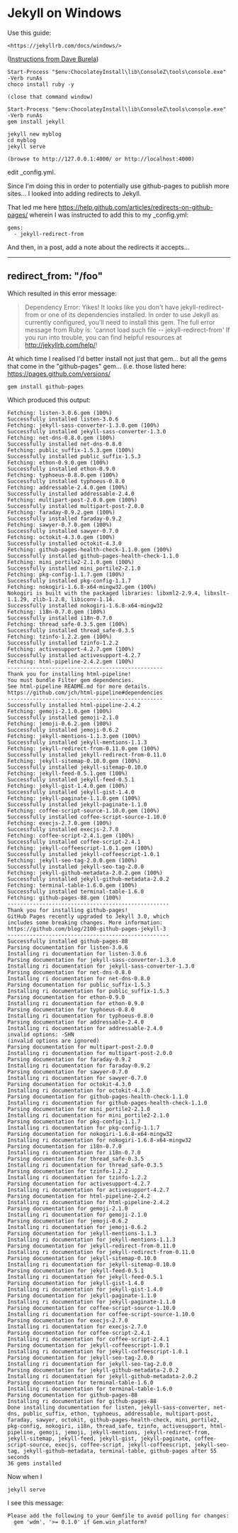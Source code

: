 ﻿# Jekyll on Windows

Use this guide:

    <https://jekyllrb.com/docs/windows/>

([Instructions from Dave Burela](https://davidburela.wordpress.com/2015/11/28/easily-install-jekyll-on-windows-with-3-command-prompt-entries-and-chocolatey/))

    Start-Process "$env:ChocolateyInstall\lib\ConsoleZ\tools\console.exe" -Verb runAs
    choco install ruby -y

    (close that command window)

    Start-Process "$env:ChocolateyInstall\lib\ConsoleZ\tools\console.exe" -Verb runAs
    gem install jekyll

    jekyll new myblog
    cd myblog
    jekyll serve

    (browse to http://127.0.0.1:4000/ or http://localhost:4000)

edit _config.yml.

Since I'm doing this in order to potentially use github-pages to publish more sites... I looked into adding redirects to Jekyll.

That led me here <https://help.github.com/articles/redirects-on-github-pages/> wherein I was instructed to add this to my _config.yml:

    gems:
      - jekyll-redirect-from

And then, in a post, add a note about the redirects it accepts...

---
redirect_from: "/foo"
---

Which resulted in this error message:

> Dependency Error: Yikes! It looks like you don't have jekyll-redirect-from or one of its dependencies installed. In order to use Jekyll as currently configured, you'll need to install this gem. The full error message from Ruby is: 'cannot load such file -- jekyll-redirect-from' If you run into trouble, you can find helpful resources at http://jekyllrb.com/help/!

At which time I realised I'd better install not just that gem... but all the gems that come in the "github-pages" gem... (i.e. those listed here: <https://pages.github.com/versions/>

    gem install github-pages

Which produced this output:

    Fetching: listen-3.0.6.gem (100%)
    Successfully installed listen-3.0.6
    Fetching: jekyll-sass-converter-1.3.0.gem (100%)
    Successfully installed jekyll-sass-converter-1.3.0
    Fetching: net-dns-0.8.0.gem (100%)
    Successfully installed net-dns-0.8.0
    Fetching: public_suffix-1.5.3.gem (100%)
    Successfully installed public_suffix-1.5.3
    Fetching: ethon-0.9.0.gem (100%)
    Successfully installed ethon-0.9.0
    Fetching: typhoeus-0.8.0.gem (100%)
    Successfully installed typhoeus-0.8.0
    Fetching: addressable-2.4.0.gem (100%)
    Successfully installed addressable-2.4.0
    Fetching: multipart-post-2.0.0.gem (100%)
    Successfully installed multipart-post-2.0.0
    Fetching: faraday-0.9.2.gem (100%)
    Successfully installed faraday-0.9.2
    Fetching: sawyer-0.7.0.gem (100%)
    Successfully installed sawyer-0.7.0
    Fetching: octokit-4.3.0.gem (100%)
    Successfully installed octokit-4.3.0
    Fetching: github-pages-health-check-1.1.0.gem (100%)
    Successfully installed github-pages-health-check-1.1.0
    Fetching: mini_portile2-2.1.0.gem (100%)
    Successfully installed mini_portile2-2.1.0
    Fetching: pkg-config-1.1.7.gem (100%)
    Successfully installed pkg-config-1.1.7
    Fetching: nokogiri-1.6.8-x64-mingw32.gem (100%)
    Nokogiri is built with the packaged libraries: libxml2-2.9.4, libxslt-1.1.29, zlib-1.2.8, libiconv-1.14.
    Successfully installed nokogiri-1.6.8-x64-mingw32
    Fetching: i18n-0.7.0.gem (100%)
    Successfully installed i18n-0.7.0
    Fetching: thread_safe-0.3.5.gem (100%)
    Successfully installed thread_safe-0.3.5
    Fetching: tzinfo-1.2.2.gem (100%)
    Successfully installed tzinfo-1.2.2
    Fetching: activesupport-4.2.7.gem (100%)
    Successfully installed activesupport-4.2.7
    Fetching: html-pipeline-2.4.2.gem (100%)
    -------------------------------------------------
    Thank you for installing html-pipeline!
    You must bundle Filter gem dependencies.
    See html-pipeline README.md for more details.
    https://github.com/jch/html-pipeline#dependencies
    -------------------------------------------------
    Successfully installed html-pipeline-2.4.2
    Fetching: gemoji-2.1.0.gem (100%)
    Successfully installed gemoji-2.1.0
    Fetching: jemoji-0.6.2.gem (100%)
    Successfully installed jemoji-0.6.2
    Fetching: jekyll-mentions-1.1.3.gem (100%)
    Successfully installed jekyll-mentions-1.1.3
    Fetching: jekyll-redirect-from-0.11.0.gem (100%)
    Successfully installed jekyll-redirect-from-0.11.0
    Fetching: jekyll-sitemap-0.10.0.gem (100%)
    Successfully installed jekyll-sitemap-0.10.0
    Fetching: jekyll-feed-0.5.1.gem (100%)
    Successfully installed jekyll-feed-0.5.1
    Fetching: jekyll-gist-1.4.0.gem (100%)
    Successfully installed jekyll-gist-1.4.0
    Fetching: jekyll-paginate-1.1.0.gem (100%)
    Successfully installed jekyll-paginate-1.1.0
    Fetching: coffee-script-source-1.10.0.gem (100%)
    Successfully installed coffee-script-source-1.10.0
    Fetching: execjs-2.7.0.gem (100%)
    Successfully installed execjs-2.7.0
    Fetching: coffee-script-2.4.1.gem (100%)
    Successfully installed coffee-script-2.4.1
    Fetching: jekyll-coffeescript-1.0.1.gem (100%)
    Successfully installed jekyll-coffeescript-1.0.1
    Fetching: jekyll-seo-tag-2.0.0.gem (100%)
    Successfully installed jekyll-seo-tag-2.0.0
    Fetching: jekyll-github-metadata-2.0.2.gem (100%)
    Successfully installed jekyll-github-metadata-2.0.2
    Fetching: terminal-table-1.6.0.gem (100%)
    Successfully installed terminal-table-1.6.0
    Fetching: github-pages-88.gem (100%)
    ---------------------------------------------------
    Thank you for installing github-pages!
    GitHub Pages recently upgraded to Jekyll 3.0, which
    includes some breaking changes. More information:
    https://github.com/blog/2100-github-pages-jekyll-3
    ---------------------------------------------------
    Successfully installed github-pages-88
    Parsing documentation for listen-3.0.6
    Installing ri documentation for listen-3.0.6
    Parsing documentation for jekyll-sass-converter-1.3.0
    Installing ri documentation for jekyll-sass-converter-1.3.0
    Parsing documentation for net-dns-0.8.0
    Installing ri documentation for net-dns-0.8.0
    Parsing documentation for public_suffix-1.5.3
    Installing ri documentation for public_suffix-1.5.3
    Parsing documentation for ethon-0.9.0
    Installing ri documentation for ethon-0.9.0
    Parsing documentation for typhoeus-0.8.0
    Installing ri documentation for typhoeus-0.8.0
    Parsing documentation for addressable-2.4.0
    Installing ri documentation for addressable-2.4.0
    invalid options: -SHN
    (invalid options are ignored)
    Parsing documentation for multipart-post-2.0.0
    Installing ri documentation for multipart-post-2.0.0
    Parsing documentation for faraday-0.9.2
    Installing ri documentation for faraday-0.9.2
    Parsing documentation for sawyer-0.7.0
    Installing ri documentation for sawyer-0.7.0
    Parsing documentation for octokit-4.3.0
    Installing ri documentation for octokit-4.3.0
    Parsing documentation for github-pages-health-check-1.1.0
    Installing ri documentation for github-pages-health-check-1.1.0
    Parsing documentation for mini_portile2-2.1.0
    Installing ri documentation for mini_portile2-2.1.0
    Parsing documentation for pkg-config-1.1.7
    Installing ri documentation for pkg-config-1.1.7
    Parsing documentation for nokogiri-1.6.8-x64-mingw32
    Installing ri documentation for nokogiri-1.6.8-x64-mingw32
    Parsing documentation for i18n-0.7.0
    Installing ri documentation for i18n-0.7.0
    Parsing documentation for thread_safe-0.3.5
    Installing ri documentation for thread_safe-0.3.5
    Parsing documentation for tzinfo-1.2.2
    Installing ri documentation for tzinfo-1.2.2
    Parsing documentation for activesupport-4.2.7
    Installing ri documentation for activesupport-4.2.7
    Parsing documentation for html-pipeline-2.4.2
    Installing ri documentation for html-pipeline-2.4.2
    Parsing documentation for gemoji-2.1.0
    Installing ri documentation for gemoji-2.1.0
    Parsing documentation for jemoji-0.6.2
    Installing ri documentation for jemoji-0.6.2
    Parsing documentation for jekyll-mentions-1.1.3
    Installing ri documentation for jekyll-mentions-1.1.3
    Parsing documentation for jekyll-redirect-from-0.11.0
    Installing ri documentation for jekyll-redirect-from-0.11.0
    Parsing documentation for jekyll-sitemap-0.10.0
    Installing ri documentation for jekyll-sitemap-0.10.0
    Parsing documentation for jekyll-feed-0.5.1
    Installing ri documentation for jekyll-feed-0.5.1
    Parsing documentation for jekyll-gist-1.4.0
    Installing ri documentation for jekyll-gist-1.4.0
    Parsing documentation for jekyll-paginate-1.1.0
    Installing ri documentation for jekyll-paginate-1.1.0
    Parsing documentation for coffee-script-source-1.10.0
    Installing ri documentation for coffee-script-source-1.10.0
    Parsing documentation for execjs-2.7.0
    Installing ri documentation for execjs-2.7.0
    Parsing documentation for coffee-script-2.4.1
    Installing ri documentation for coffee-script-2.4.1
    Parsing documentation for jekyll-coffeescript-1.0.1
    Installing ri documentation for jekyll-coffeescript-1.0.1
    Parsing documentation for jekyll-seo-tag-2.0.0
    Installing ri documentation for jekyll-seo-tag-2.0.0
    Parsing documentation for jekyll-github-metadata-2.0.2
    Installing ri documentation for jekyll-github-metadata-2.0.2
    Parsing documentation for terminal-table-1.6.0
    Installing ri documentation for terminal-table-1.6.0
    Parsing documentation for github-pages-88
    Installing ri documentation for github-pages-88
    Done installing documentation for listen, jekyll-sass-converter, net-dns, public_suffix, ethon, typhoeus, addressable, multipart-post, faraday, sawyer, octokit, github-pages-health-check, mini_portile2, pkg-config, nokogiri, i18n, thread_safe, tzinfo, activesupport, html-pipeline, gemoji, jemoji, jekyll-mentions, jekyll-redirect-from, jekyll-sitemap, jekyll-feed, jekyll-gist, jekyll-paginate, coffee-script-source, execjs, coffee-script, jekyll-coffeescript, jekyll-seo-tag, jekyll-github-metadata, terminal-table, github-pages after 55 seconds
    36 gems installed

Now when I

    jekyll serve

I see this message:

    Please add the following to your Gemfile to avoid polling for changes:
      gem 'wdm', '>= 0.1.0' if Gem.win_platform?
